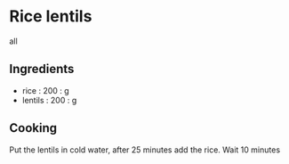 # Rice lentils
all
## Ingredients
* rice : 200 : g
* lentils : 200 : g
## Cooking
Put the lentils in cold water, after 25 minutes add the rice. Wait 10 minutes
